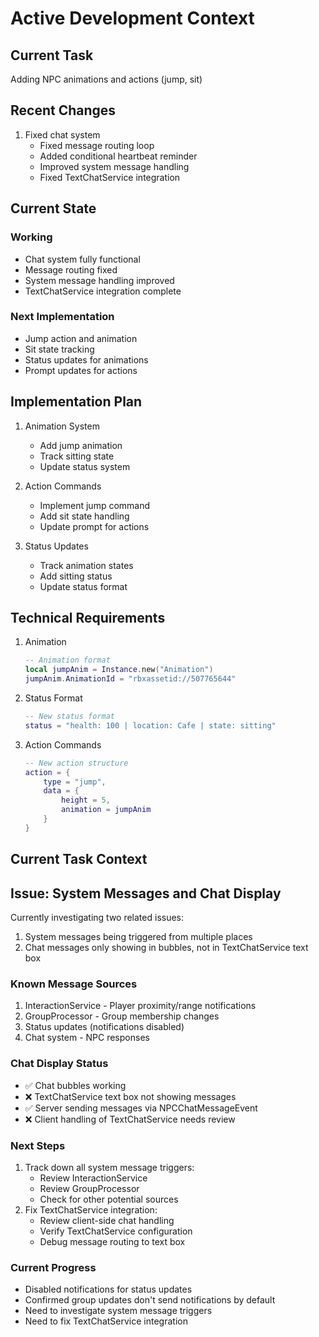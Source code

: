 # Active Development Context

## Current Task
Adding NPC animations and actions (jump, sit)

## Recent Changes
1. Fixed chat system
   - Fixed message routing loop
   - Added conditional heartbeat reminder
   - Improved system message handling
   - Fixed TextChatService integration

## Current State
### Working
- Chat system fully functional
- Message routing fixed
- System message handling improved
- TextChatService integration complete

### Next Implementation
- Jump action and animation
- Sit state tracking
- Status updates for animations
- Prompt updates for actions

## Implementation Plan
1. Animation System
   - Add jump animation
   - Track sitting state
   - Update status system

2. Action Commands
   - Implement jump command
   - Add sit state handling
   - Update prompt for actions

3. Status Updates
   - Track animation states
   - Add sitting status
   - Update status format

## Technical Requirements
1. Animation
   ```lua
   -- Animation format
   local jumpAnim = Instance.new("Animation")
   jumpAnim.AnimationId = "rbxassetid://507765644"
   ```

2. Status Format
   ```lua
   -- New status format
   status = "health: 100 | location: Cafe | state: sitting"
   ```

3. Action Commands
   ```lua
   -- New action structure
   action = {
       type = "jump",
       data = {
           height = 5,
           animation = jumpAnim
       }
   }
   ```

## Current Task Context

## Issue: System Messages and Chat Display
Currently investigating two related issues:
1. System messages being triggered from multiple places
2. Chat messages only showing in bubbles, not in TextChatService text box

### Known Message Sources
1. InteractionService - Player proximity/range notifications
2. GroupProcessor - Group membership changes
3. Status updates (notifications disabled)
4. Chat system - NPC responses

### Chat Display Status
- ✅ Chat bubbles working
- ❌ TextChatService text box not showing messages
- ✅ Server sending messages via NPCChatMessageEvent
- ❌ Client handling of TextChatService needs review

### Next Steps
1. Track down all system message triggers:
   - Review InteractionService
   - Review GroupProcessor
   - Check for other potential sources
2. Fix TextChatService integration:
   - Review client-side chat handling
   - Verify TextChatService configuration
   - Debug message routing to text box

### Current Progress
- Disabled notifications for status updates
- Confirmed group updates don't send notifications by default
- Need to investigate system message triggers
- Need to fix TextChatService integration 